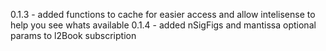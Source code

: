 0.1.3 - added functions to cache for easier access and allow intelisense to help you see whats available 
0.1.4 - added nSigFigs and mantissa optional params to l2Book subscription 